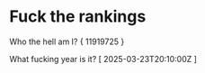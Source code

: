 # Fuck the rankings

Who the hell am I?
{ 11919725 }

What fucking year is it?
[ 2025-03-23T20:10:00Z ]
